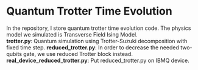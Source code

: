 Quantum Trotter Time Evolution
===
In the repository, I store quantum trotter time evolution code. The physics model we simulated is Transverse Field Ising Model.  
**trotter.py**: Quantum simulation using Trotter-Suzuki decomposition with fixed time step.
**reduced_trotter.py**: In order to decrease the needed two-qubits gate, we use reduced Trotter block instead.
**real_device_reduced_trotter.py**: Put reduced_trotter.py on IBMQ device.
